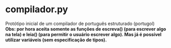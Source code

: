 # compilador.py
Protótipo inicial de um compilador de português estruturado (portugol)<br>
<b>Obs: por hora aceita somente as funções de escreva() (para escrever algo na tela) e leia() (para permitir o usuário escrever algo). Mas já é possível utilizar variáveis (sem especificação de tipos).</b>

